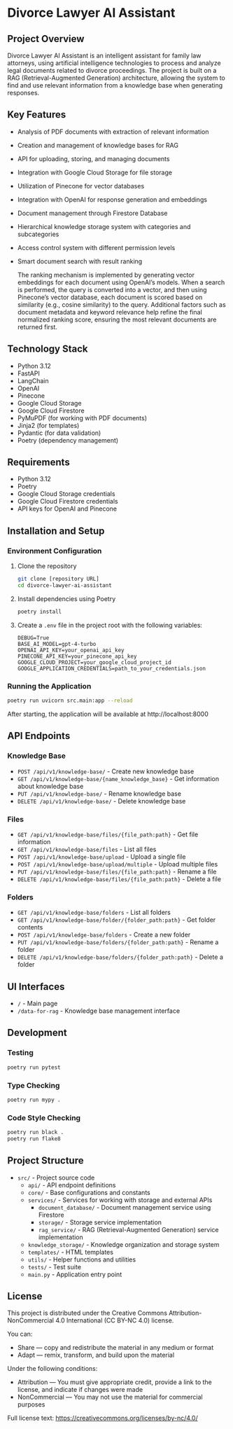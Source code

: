# Divorce Lawyer AI Assistant

## Project Overview

Divorce Lawyer AI Assistant is an intelligent assistant for family law attorneys, using artificial intelligence technologies to process and analyze legal documents related to divorce proceedings. The project is built on a RAG (Retrieval-Augmented Generation) architecture, allowing the system to find and use relevant information from a knowledge base when generating responses.

## Key Features

- Analysis of PDF documents with extraction of relevant information
- Creation and management of knowledge bases for RAG
- API for uploading, storing, and managing documents
- Integration with Google Cloud Storage for file storage
- Utilization of Pinecone for vector databases
- Integration with OpenAI for response generation and embeddings
- Document management through Firestore Database
- Hierarchical knowledge storage system with categories and subcategories
- Access control system with different permission levels
- Smart document search with result ranking

   The ranking mechanism is implemented by generating vector embeddings for each document 
   using OpenAI’s models. When a search is performed, the query is converted into a vector, 
   and then using Pinecone’s vector database, each document is scored based on similarity 
   (e.g., cosine similarity) to the query. Additional factors such as document metadata 
   and keyword relevance help refine the final normalized ranking score, ensuring 
   the most relevant documents are returned first.

## Technology Stack

- Python 3.12
- FastAPI
- LangChain
- OpenAI
- Pinecone
- Google Cloud Storage
- Google Cloud Firestore
- PyMuPDF (for working with PDF documents)
- Jinja2 (for templates)
- Pydantic (for data validation)
- Poetry (dependency management)

## Requirements

- Python 3.12
- Poetry
- Google Cloud Storage credentials
- Google Cloud Firestore credentials
- API keys for OpenAI and Pinecone

## Installation and Setup

### Environment Configuration

1. Clone the repository
   ```bash
   git clone [repository URL]
   cd divorce-lawyer-ai-assistant
   ```

2. Install dependencies using Poetry
   ```bash
   poetry install
   ```

3. Create a `.env` file in the project root with the following variables:
   ```
   DEBUG=True
   BASE_AI_MODEL=gpt-4-turbo
   OPENAI_API_KEY=your_openai_api_key
   PINECONE_API_KEY=your_pinecone_api_key
   GOOGLE_CLOUD_PROJECT=your_google_cloud_project_id
   GOOGLE_APPLICATION_CREDENTIALS=path_to_your_credentials.json
   ```

### Running the Application

```bash
poetry run uvicorn src.main:app --reload
```

After starting, the application will be available at http://localhost:8000

## API Endpoints

### Knowledge Base
- `POST /api/v1/knowledge-base/` - Create new knowledge base
- `GET /api/v1/knowledge-base/{name_knowledge_base}` - Get information about knowledge base
- `PUT /api/v1/knowledge-base/` - Rename knowledge base
- `DELETE /api/v1/knowledge-base/` - Delete knowledge base

### Files
- `GET /api/v1/knowledge-base/files/{file_path:path}` - Get file information
- `GET /api/v1/knowledge-base/files` - List all files
- `POST /api/v1/knowledge-base/upload` - Upload a single file
- `POST /api/v1/knowledge-base/upload/multiple` - Upload multiple files
- `PUT /api/v1/knowledge-base/files/{file_path:path}` - Rename a file
- `DELETE /api/v1/knowledge-base/files/{file_path:path}` - Delete a file

### Folders
- `GET /api/v1/knowledge-base/folders` - List all folders
- `GET /api/v1/knowledge-base/folder/{folder_path:path}` - Get folder contents
- `POST /api/v1/knowledge-base/folders` - Create a new folder
- `PUT /api/v1/knowledge-base/folders/{folder_path:path}` - Rename a folder
- `DELETE /api/v1/knowledge-base/folders/{folder_path:path}` - Delete a folder

## UI Interfaces
- `/` - Main page
- `/data-for-rag` - Knowledge base management interface

## Development

### Testing
```bash
poetry run pytest
```

### Type Checking
```bash
poetry run mypy .
```

### Code Style Checking
```bash
poetry run black .
poetry run flake8
```

## Project Structure
- `src/` - Project source code
  - `api/` - API endpoint definitions
  - `core/` - Base configurations and constants
  - `services/` - Services for working with storage and external APIs
    - `document_database/` - Document management service using Firestore
    - `storage/` - Storage service implementation
    - `rag_service/` - RAG (Retrieval-Augmented Generation) service implementation
  - `knowledge_storage/` - Knowledge organization and storage system
  - `templates/` - HTML templates
  - `utils/` - Helper functions and utilities
  - `tests/` - Test suite
  - `main.py` - Application entry point

## License
This project is distributed under the Creative Commons Attribution-NonCommercial 4.0 International (CC BY-NC 4.0) license.

You can:
- Share — copy and redistribute the material in any medium or format
- Adapt — remix, transform, and build upon the material

Under the following conditions:
- Attribution — You must give appropriate credit, provide a link to the license, and indicate if changes were made
- NonCommercial — You may not use the material for commercial purposes

Full license text: https://creativecommons.org/licenses/by-nc/4.0/
